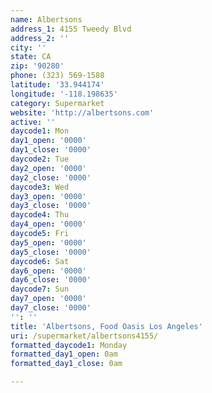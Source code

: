 ```yaml
---
name: Albertsons
address_1: 4155 Tweedy Blvd
address_2: ''
city: ''
state: CA
zip: '90280'
phone: (323) 569-1588
latitude: '33.944174'
longitude: '-118.198635'
category: Supermarket
website: 'http://albertsons.com'
active: ''
daycode1: Mon
day1_open: '0000'
day1_close: '0000'
daycode2: Tue
day2_open: '0000'
day2_close: '0000'
daycode3: Wed
day3_open: '0000'
day3_close: '0000'
daycode4: Thu
day4_open: '0000'
daycode5: Fri
day5_open: '0000'
day5_close: '0000'
daycode6: Sat
day6_open: '0000'
day6_close: '0000'
daycode7: Sun
day7_open: '0000'
day7_close: '0000'
'': ''
title: 'Albertsons, Food Oasis Los Angeles'
uri: /supermarket/albertsons4155/
formatted_daycode1: Monday
formatted_day1_open: 0am
formatted_day1_close: 0am

---
```


